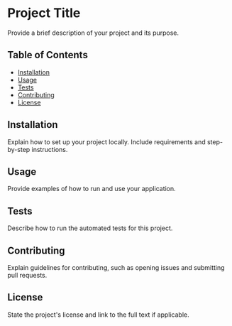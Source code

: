 # Project Title

Provide a brief description of your project and its purpose.

## Table of Contents
- [Installation](#installation)
- [Usage](#usage)
- [Tests](#tests)
- [Contributing](#contributing)
- [License](#license)

## Installation
Explain how to set up your project locally. Include requirements and step-by-step instructions.

## Usage
Provide examples of how to run and use your application.

## Tests
Describe how to run the automated tests for this project.

## Contributing
Explain guidelines for contributing, such as opening issues and submitting pull requests.

## License
State the project's license and link to the full text if applicable.

